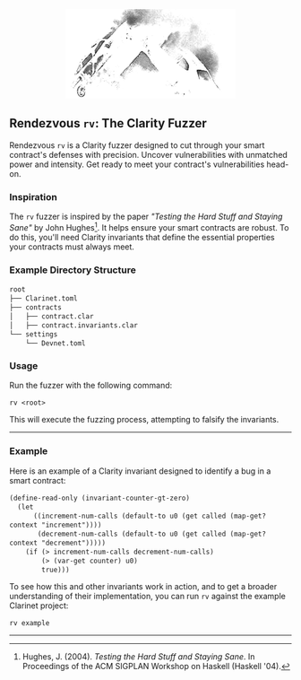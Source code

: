 <div align="center">
<img width="304" src="https://raw.githubusercontent.com/moodmosaic/nikosbaxevanis.com/gh-pages/images/rv.png" />
</div>

## Rendezvous `rv`: The Clarity Fuzzer

Rendezvous `rv` is a Clarity fuzzer designed to cut through your smart contract's defenses with precision. Uncover vulnerabilities with unmatched power and intensity. Get ready to meet your contract's vulnerabilities head-on.

### Inspiration

The `rv` fuzzer is inspired by the paper _"Testing the Hard Stuff and Staying Sane"_ by John Hughes[^1]. It helps ensure your smart contracts are robust. To do this, you'll need Clarity invariants that define the essential properties your contracts must always meet.

### Example Directory Structure

```
root
├── Clarinet.toml
├── contracts
│   ├── contract.clar
│   ├── contract.invariants.clar
└── settings
    └── Devnet.toml
```

### Usage

Run the fuzzer with the following command:

```
rv <root>
```

This will execute the fuzzing process, attempting to falsify the invariants.

---

### Example

Here is an example of a Clarity invariant designed to identify a bug in a smart contract:

```clarity
(define-read-only (invariant-counter-gt-zero)
  (let
      ((increment-num-calls (default-to u0 (get called (map-get? context "increment"))))
       (decrement-num-calls (default-to u0 (get called (map-get? context "decrement")))))
    (if (> increment-num-calls decrement-num-calls)
        (> (var-get counter) u0)
        true)))
```

To see how this and other invariants work in action, and to get a broader understanding of their implementation, you can run `rv` against the example Clarinet project:

```
rv example
```

---

[^1]: Hughes, J. (2004). _Testing the Hard Stuff and Staying Sane_. In Proceedings of the ACM SIGPLAN Workshop on Haskell (Haskell '04).
